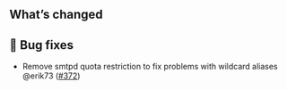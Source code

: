 ## What’s changed

## 🐛 Bug fixes

- Remove smtpd quota restriction to fix problems with wildcard aliases @erik73 ([#372](https://github.com/erik73/addon-mail/pull/372))

